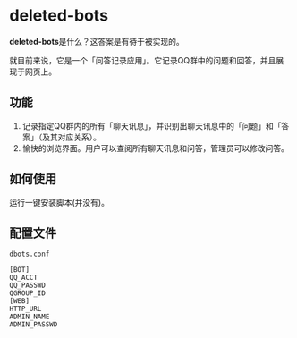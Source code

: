 # deleted-bots

**deleted-bots**是什么？这答案是有待于被实现的。

就目前来说，它是一个「问答记录应用」。它记录QQ群中的问题和回答，并且展现于网页上。

## 功能

1. 记录指定QQ群内的所有「聊天讯息」，并识别出聊天讯息中的「问题」和「答案」（及其对应关系）。
2. 愉快的浏览界面。用户可以查阅所有聊天讯息和问答，管理员可以修改问答。

## 如何使用

运行一键安装脚本(并没有)。

## 配置文件

`dbots.conf`
```
[BOT]
QQ_ACCT
QQ_PASSWD
QGROUP_ID
[WEB]
HTTP_URL
ADMIN_NAME
ADMIN_PASSWD
```